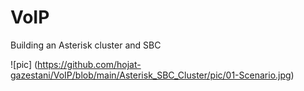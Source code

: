 # VoIP
Building an Asterisk cluster and SBC

![pic] (https://github.com/hojat-gazestani/VoIP/blob/main/Asterisk_SBC_Cluster/pic/01-Scenario.jpg)
